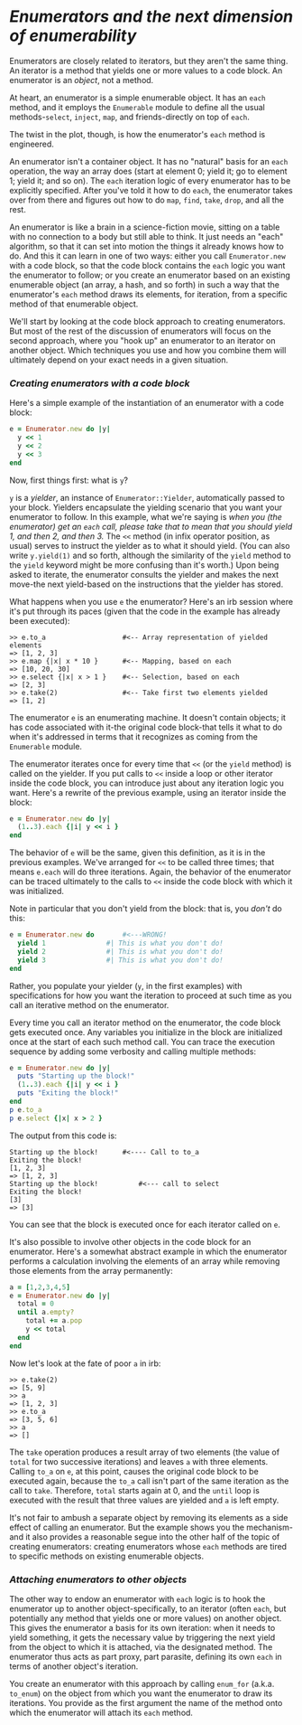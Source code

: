# *Enumerators and the next dimension of enumerability* #
Enumerators are closely related to iterators, but they aren't the same thing. An iterator is a method that yields one or more values to a code block. An enumerator is an *object*, not a method.

At heart, an enumerator is a simple enumerable object. It has an `each` method, and it employs the `Enumerable` module to define all the usual methods-`select`, `inject`, `map`, and friends-directly on top of `each`.

The twist in the plot, though, is how the enumerator's `each` method is engineered.

An enumerator isn't a container object. It has no "natural" basis for an `each` operation, the way an array does (start at element 0; yield it; go to element 1; yield it; and so on). The `each` iteration logic of every enumerator has to be explicitly specified. After you've told it how to do `each`, the enumerator takes over from there and figures out how to do `map`, `find`, `take`, `drop`, and all the rest.

An enumerator is like a brain in a science-fiction movie, sitting on a table with no connection to a body but still able to think. It just needs an "each" algorithm, so that it can set into motion the things it already knows how to do. And this it can learn in one of two ways: either you call `Enumerator.new` with a code block, so that the code block contains the `each` logic you want the enumerator to follow; or you create an enumerator based on an existing enumerable object (an array, a hash, and so forth) in such a way that the enumerator's `each` method draws its elements, for iteration, from a specific method of that enumerable object.

We'll start by looking at the code block approach to creating enumerators. But most of the rest of the discussion of enumerators will focus on the second approach, where you "hook up" an enumerator to an iterator on another object. Which techniques you use and how you combine them will ultimately depend on your exact needs in a given situation.

### *Creating enumerators with a code block* ###
Here's a simple example of the instantiation of an enumerator with a code block:

```ruby
e = Enumerator.new do |y|
  y << 1
  y << 2
  y << 3
end
```
Now, first things first: what is `y`?

`y` is a *yielder*, an instance of `Enumerator::Yielder`, automatically passed to your block. Yielders encapsulate the yielding scenario that you want your enumerator to follow. In this example, what we're saying is *when you (the enumerator) get an `each` call, please take that to mean that you should yield 1, and then 2, and then 3.* The `<<` method (in infix operator position, as usual) serves to instruct the yielder as to what it should yield. (You can also write `y.yield(1)` and so forth, although the similarity of the `yield` method to the `yield` keyword might be more confusing than it's worth.) Upon being asked to iterate, the enumerator consults the yielder and makes the next move-the next yield-based on the instructions that the yielder has stored.

What happens when you use `e` the enumerator? Here's an irb session where it's put through its paces (given that the code in the example has already been executed):

```irb
>> e.to_a                   #<-- Array representation of yielded elements
=> [1, 2, 3]
>> e.map {|x| x * 10 }      #<-- Mapping, based on each
=> [10, 20, 30]
>> e.select {|x| x > 1 }    #<-- Selection, based on each
=> [2, 3]
>> e.take(2)                #<-- Take first two elements yielded
=> [1, 2]
```
The enumerator `e` is an enumerating machine. It doesn't contain objects; it has code associated with it-the original code block-that tells it what to do when it's addressed in terms that it recognizes as coming from the `Enumerable` module.

The enumerator iterates once for every time that `<<` (or the `yield` method) is called on the yielder. If you put calls to `<<` inside a loop or other iterator inside the code block, you can introduce just about any iteration logic you want. Here's a rewrite of the previous example, using an iterator inside the block:

```ruby
e = Enumerator.new do |y|
  (1..3).each {|i| y << i }
end
```
The behavior of `e` will be the same, given this definition, as it is in the previous examples. We've arranged for `<<` to be called three times; that means `e.each` will do three iterations. Again, the behavior of the enumerator can be traced ultimately to the calls to `<<` inside the code block with which it was initialized.

Note in particular that you don't yield from the block: that is, you *don't* do this:

```ruby
e = Enumerator.new do       #<---WRONG!
  yield 1               #| This is what you don't do!
  yield 2               #| This is what you don't do!
  yield 3               #| This is what you don't do!
end
```
Rather, you populate your yielder (`y`, in the first examples) with specifications for how you want the iteration to proceed at such time as you call an iterative method on the enumerator.

Every time you call an iterator method on the enumerator, the code block gets executed once. Any variables you initialize in the block are initialized once at the start of each such method call. You can trace the execution sequence by adding some verbosity and calling multiple methods:

```ruby
e = Enumerator.new do |y|
  puts "Starting up the block!"
  (1..3).each {|i| y << i }
  puts "Exiting the block!"
end
p e.to_a
p e.select {|x| x > 2 }
```
The output from this code is:

```irb
Starting up the block!      #<---- Call to to_a
Exiting the block!
[1, 2, 3]
=> [1, 2, 3]
Starting up the block!          #<--- call to select
Exiting the block!
[3]
=> [3]
```
You can see that the block is executed once for each iterator called on `e`.

It's also possible to involve other objects in the code block for an enumerator. Here's a somewhat abstract example in which the enumerator performs a calculation involving the elements of an array while removing those elements from the array permanently:

```ruby
a = [1,2,3,4,5]
e = Enumerator.new do |y|
  total = 0
  until a.empty?
    total += a.pop
    y << total
  end
end
```
Now let's look at the fate of poor `a` in irb:

```irb
>> e.take(2)
=> [5, 9]
>> a
=> [1, 2, 3]
>> e.to_a
=> [3, 5, 6]
>> a
=> []
```
The `take` operation produces a result array of two elements (the value of `total` for two successive iterations) and leaves `a` with three elements. Calling `to_a` on `e`, at this point, causes the original code block to be executed again, because the `to_a` call isn't part of the same iteration as the call to `take`. Therefore, `total` starts again at 0, and the `until` loop is executed with the result that three values are yielded and `a` is left empty.

It's not fair to ambush a separate object by removing its elements as a side effect of calling an enumerator. But the example shows you the mechanism-and it also provides a reasonable segue into the other half of the topic of creating enumerators: creating enumerators whose `each` methods are tired to specific methods on existing enumerable objects.

### *Attaching enumerators to other objects* ###
The other way to endow an enumerator with `each` logic is to hook the enumerator up to another object-specifically, to an iterator (often `each`, but potentially any method that yields one or more values) on another object. This gives the enumerator a basis for its own iteration: when it needs to yield something, it gets the necessary value by triggering the next yield from the object to which it is attached, via the designated method. The enumerator thus acts as part proxy, part parasite, defining its own `each` in terms of another object's iteration.

You create an enumerator with this approach by calling `enum_for` (a.k.a. `to_enum`) on the object from which you want the enumerator to draw its iterations. You provide as the first argument the name of the method onto which the enumerator will attach its `each` method. 
